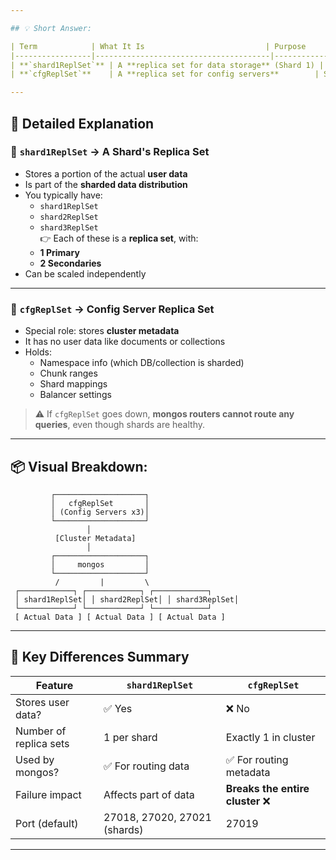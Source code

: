 ```yaml
---

## 💡 Short Answer:

| Term            | What It Is                           | Purpose                          |
|-----------------|---------------------------------------|----------------------------------|
| **`shard1ReplSet`** | A **replica set for data storage** (Shard 1) | Stores user data (e.g. orders, products) |
| **`cfgReplSet`**    | A **replica set for config servers**        | Stores metadata about cluster, chunks, and shard map |

---
```


## 🧱 Detailed Explanation

### 🔹 `shard1ReplSet` → A **Shard's Replica Set**

- Stores a portion of the actual **user data**
- Is part of the **sharded data distribution**
- You typically have:  
  - `shard1ReplSet`  
  - `shard2ReplSet`  
  - `shard3ReplSet`  
  👉 Each of these is a **replica set**, with:
  - **1 Primary**
  - **2 Secondaries**
- Can be scaled independently

---

### 🔹 `cfgReplSet` → **Config Server Replica Set**

- Special role: stores **cluster metadata**
- It has no user data like documents or collections
- Holds:
  - Namespace info (which DB/collection is sharded)
  - Chunk ranges
  - Shard mappings
  - Balancer settings

> ⚠️ If `cfgReplSet` goes down, **mongos routers cannot route any queries**, even though shards are healthy.

---

## 📦 Visual Breakdown:

```
         ┌────────────────────┐
         │   cfgReplSet       │
         │ (Config Servers x3)│
         └────────────────────┘
                 │
          [Cluster Metadata]
                 │
         ┌────────────────────┐
         │     mongos         │
         └────────────────────┘
          /         |         \
 ┌────────────┐ ┌────────────┐ ┌────────────┐
 │ shard1ReplSet│ │ shard2ReplSet│ │ shard3ReplSet│
 └────────────┘ └────────────┘ └────────────┘
 [ Actual Data ] [ Actual Data ] [ Actual Data ]
```

---

## 🧠 Key Differences Summary

| Feature             | `shard1ReplSet`               | `cfgReplSet`                     |
|---------------------|-------------------------------|----------------------------------|
| Stores user data?   | ✅ Yes                          | ❌ No                             |
| Number of replica sets | 1 per shard                   | Exactly 1 in cluster             |
| Used by mongos?     | ✅ For routing data            | ✅ For routing metadata          |
| Failure impact      | Affects part of data           | **Breaks the entire cluster** ❌ |
| Port (default)      | 27018, 27020, 27021 (shards)   | 27019                            |

---

